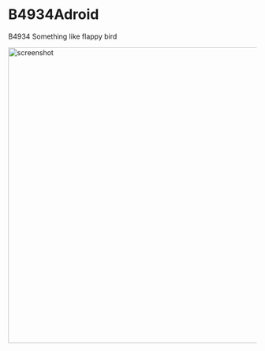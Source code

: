 # B4934Adroid
B4934 Something like flappy bird

<img src="https://user-images.githubusercontent.com/49305252/137192909-3c1a1e8c-c219-4fbd-b25e-9880ee44ee44.png" alt="screenshot" width="600"/>
